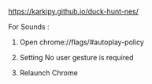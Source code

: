 https://karkipy.github.io/duck-hunt-nes/

For Sounds :

1) Open chrome://flags/#autoplay-policy


2) Setting No user gesture is required


3) Relaunch Chrome